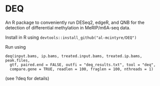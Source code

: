 # DEQ
An R package to conveniently run DESeq2, edgeR, and QNB for the detection of differential methylation in MeRIP/m6A-seq data.

Install in R using `devtools::install_github("al-mcintyre/DEQ")`

Run using 
``` 
deq(input.bams, ip.bams, treated.input.bams, treated.ip.bams, peak.files,
  gtf, paired.end = FALSE, outfi = "deq_results.txt", tool = "deq",
  compare.gene = TRUE, readlen = 100, fraglen = 100, nthreads = 1)
  ```
(see ?deq for details)
